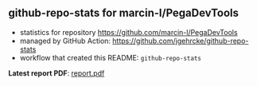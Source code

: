 ## github-repo-stats for marcin-l/PegaDevTools

- statistics for repository https://github.com/marcin-l/PegaDevTools
- managed by GitHub Action: https://github.com/jgehrcke/github-repo-stats
- workflow that created this README: `github-repo-stats`

**Latest report PDF**: [report.pdf](https://github.com/marcin-l/PegaDevTools/raw/github-repo-stats/marcin-l/PegaDevTools/latest-report/report.pdf)

